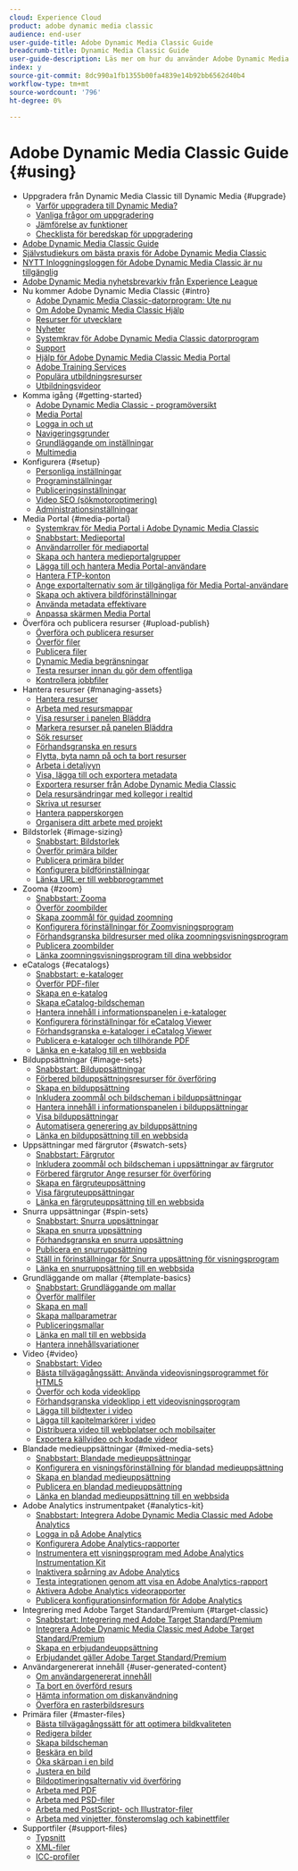 ```yaml
---
cloud: Experience Cloud
product: adobe dynamic media classic
audience: end-user
user-guide-title: Adobe Dynamic Media Classic Guide
breadcrumb-title: Dynamic Media Classic Guide
user-guide-description: Läs mer om hur du använder Adobe Dynamic Media Classic
index: y
source-git-commit: 8dc990a1fb1355b00fa4839e14b92bb6562d40b4
workflow-type: tm+mt
source-wordcount: '796'
ht-degree: 0%

---
```



# Adobe Dynamic Media Classic Guide {#using}

+ Uppgradera från Dynamic Media Classic till Dynamic Media {#upgrade}
   + [Varför uppgradera till Dynamic Media?](upgrade.md)
   + [Vanliga frågor om uppgradering](upgrade-faq.md)
   + [Jämförelse av funktioner](upgrade-feature-comparison.md)
   + [Checklista för beredskap för uppgradering](upgrade-readiness.md)
+ [Adobe Dynamic Media Classic Guide](home.md)
+ [Självstudiekurs om bästa praxis för Adobe Dynamic Media Classic](https://experienceleague.adobe.com/en/docs/experience-manager-learn/dynamic-media-classic-tutorial/overview)
+ [NYTT Inloggningsloggen för Adobe Dynamic Media Classic är nu tillgänglig](new-ui-2020.md)
+ [Adobe Dynamic Media nyhetsbrevarkiv från Experience League](dynamic-media-newsletter.md)
+ Nu kommer Adobe Dynamic Media Classic {#intro}
   + [Adobe Dynamic Media Classic-datorprogram: Ute nu](dynamic-media-classic-desktop-app.md)
   + [Om Adobe Dynamic Media Classic Hjälp](introduction.md)
   + [Resurser för utvecklare](developer-resources.md)
   + [Nyheter](whats-new.md)
   + [Systemkrav för Adobe Dynamic Media Classic datorprogram](system-requirements.md)
   + [Support](support.md)
   + [Hjälp för Adobe Dynamic Media Classic Media Portal](help-dmc-media-portal.md)
   + [Adobe Training Services](training-services.md)
   + [Populära utbildningsresurser](popular-resources.md)
   + [Utbildningsvideor](training-videos.md)
+ Komma igång {#getting-started}
   + [Adobe Dynamic Media Classic - programöversikt](dmc-platform-overview.md)
   + [Media Portal](media-portal.md)
   + [Logga in och ut](signing-out.md)
   + [Navigeringsgrunder](navigation-basics.md)
   + [Grundläggande om inställningar](setup-basics.md)
   + [Multimedia](rich-media.md)
+ Konfigurera {#setup}
   + [Personliga inställningar](personal-setup.md)
   + [Programinställningar](application-setup.md)
   + [Publiceringsinställningar](publish-setup.md)
   + [Video SEO (sökmotoroptimering)](video-seo-search-engine-optimization.md)
   + [Administrationsinställningar](administration-setup.md)
+ Media Portal {#media-portal}
   + [Systemkrav för Media Portal i Adobe Dynamic Media Classic](system-requirements-media-portal.md)
   + [Snabbstart: Medieportal](quick-start-media-portal-administration.md)
   + [Användarroller för mediaportal](media-portal-user-roles.md)
   + [Skapa och hantera medieportalgrupper](creating-media-portal-groups.md)
   + [Lägga till och hantera Media Portal-användare](adding-media-portal-users.md)
   + [Hantera FTP-konton](ftp-accounts.md)
   + [Ange exportalternativ som är tillgängliga för Media Portal-användare](specifying-export-options-available-media.md)
   + [Skapa och aktivera bildförinställningar](creating-enabling-image-presets.md)
   + [Använda metadata effektivare](making-efficient-metadata.md)
   + [Anpassa skärmen Media Portal](customizing-media-portal-screen.md)
+ Överföra och publicera resurser {#upload-publish}
   + [Överföra och publicera resurser](about-asset-upload-publish.md)
   + [Överför filer](uploading-files.md)
   + [Publicera filer](publishing-files.md)
   + [Dynamic Media begränsningar](limitations.md)
   + [Testa resurser innan du gör dem offentliga](testing-assets-making-them-public.md)
   + [Kontrollera jobbfiler](checking-job-files.md)
+ Hantera resurser {#managing-assets}
   + [Hantera resurser](about-managing-assets.md)
   + [Arbeta med resursmappar](asset-folders.md)
   + [Visa resurser i panelen Bläddra](viewing-assets-browse-panel.md)
   + [Markera resurser på panelen Bläddra](selecting-assets-browse-panel.md)
   + [Sök resurser](searching-assets.md)
   + [Förhandsgranska en resurs](previewing-asset.md)
   + [Flytta, byta namn på och ta bort resurser](moving-renaming-deleting-assets.md)
   + [Arbeta i detaljvyn](detail-view.md)
   + [Visa, lägga till och exportera metadata](viewing-adding-exporting-metadata.md)
   + [Exportera resurser från Adobe Dynamic Media Classic](exporting-assets-from-dmc.md)
   + [Dela resursändringar med kollegor i realtid](sharing-asset-changes-peers-real.md)
   + [Skriva ut resurser](printing-assets.md)
   + [Hantera papperskorgen](trash-folder.md)
   + [Organisera ditt arbete med projekt](organizing-projects.md)
+ Bildstorlek {#image-sizing}
   + [Snabbstart: Bildstorlek](quick-start-image-sizing.md)
   + [Överför primära bilder](uploading-master-images.md)
   + [Publicera primära bilder](publishing-master-images.md)
   + [Konfigurera bildförinställningar](setting-image-presets.md)
   + [Länka URL:er till webbprogrammet](linking-urls-web-application.md)
+ Zooma {#zoom}
   + [Snabbstart: Zooma](quick-start-zoom.md)
   + [Överför zoombilder](uploading-zoom-images.md)
   + [Skapa zoommål för guidad zoomning](creating-zoom-targets-guided-zoom.md)
   + [Konfigurera förinställningar för Zoomvisningsprogram](setting-zoom-viewer-presets.md)
   + [Förhandsgranska bildresurser med olika zoomningsvisningsprogram](previewing-image-assets-different-zoom.md)
   + [Publicera zoombilder](publishing-zoom-images.md)
   + [Länka zoomningsvisningsprogram till dina webbsidor](linking-zoom-viewers-web-pages.md)
+ eCatalogs {#ecatalogs}
   + [Snabbstart: e-kataloger](quick-start-ecatalog.md)
   + [Överför PDF-filer](uploading-pdf-files.md)
   + [Skapa en e-katalog](creating-ecatalog.md)
   + [Skapa eCatalog-bildscheman](creating-ecatalog-image-maps.md)
   + [Hantera innehåll i informationspanelen i e-kataloger](info-panel-content-ecatalog.md)
   + [Konfigurera förinställningar för eCatalog Viewer](setting-ecatalog-viewer-presets.md)
   + [Förhandsgranska e-kataloger i eCatalog Viewer](previewing-ecatalogs-ecatalog-viewer.md)
   + [Publicera e-kataloger och tillhörande PDF](publishing-ecatalogs-associated-pdfs.md)
   + [Länka en e-katalog till en webbsida](linking-ecatalog-web-page.md)
+ Bilduppsättningar {#image-sets}
   + [Snabbstart: Bilduppsättningar](quick-start-image-sets.md)
   + [Förbered bilduppsättningsresurser för överföring](preparing-image-set-assets-upload.md)
   + [Skapa en bilduppsättning](creating-image-set.md)
   + [Inkludera zoommål och bildscheman i bilduppsättningar](including-zoom-targets-image-maps-image-sets.md)
   + [Hantera innehåll i informationspanelen i bilduppsättningar](info-panel-content-image-sets.md)
   + [Visa bilduppsättningar](viewing-image-sets.md)
   + [Automatisera generering av bilduppsättning](automated-image-set-generation.md)
   + [Länka en bilduppsättning till en webbsida](linking-image-set-web-page.md)
+ Uppsättningar med färgrutor {#swatch-sets}
   + [Snabbstart: Färgrutor](quick-start-swatch-sets.md)
   + [Inkludera zoommål och bildscheman i uppsättningar av färgrutor](including-zoom-targets-image-maps-swatch-sets.md)
   + [Förbered färgrutor Ange resurser för överföring](preparing-swatch-set-assets-upload.md)
   + [Skapa en färgruteuppsättning](creating-swatch-set.md)
   + [Visa färgruteuppsättningar](viewing-swatch-sets.md)
   + [Länka en färgruteuppsättning till en webbsida](linking-swatch-set-web-page.md)
+ Snurra uppsättningar {#spin-sets}
   + [Snabbstart: Snurra uppsättningar](quick-start-spin-sets.md)
   + [Skapa en snurra uppsättning](creating-spin-set.md)
   + [Förhandsgranska en snurra uppsättning](previewing-spin-set.md)
   + [Publicera en snurruppsättning](publishing-spin-set.md)
   + [Ställ in förinställningar för Snurra uppsättning för visningsprogram](setting-spin-set-viewer-presets.md)
   + [Länka en snurruppsättning till en webbsida](linking-spin-set-web-page.md)
+ Grundläggande om mallar {#template-basics}
   + [Snabbstart: Grundläggande om mallar](quick-start-template-basics.md)
   + [Överför mallfiler](uploading-template-files.md)
   + [Skapa en mall](creating-template.md)
   + [Skapa mallparametrar](creating-template-parameters.md)
   + [Publiceringsmallar](publishing-templates.md)
   + [Länka en mall till en webbsida](linking-template-web-page.md)
   + [Hantera innehållsvariationer](content-variations.md)
+ Video {#video}
   + [Snabbstart: Video](quick-start-video.md)
   + [Bästa tillvägagångssätt: Använda videovisningsprogrammet för HTML5](best-practice-using-html5-video.md)
   + [Överför och koda videoklipp](uploading-encoding-videos.md)
   + [Förhandsgranska videoklipp i ett videovisningsprogram](previewing-videos-video-viewer.md)
   + [Lägga till bildtexter i video](adding-captions-video.md)
   + [Lägga till kapitelmarkörer i video](adding-chapter-markers-video.md)
   + [Distribuera video till webbplatser och mobilsajter](deploying-video-websites-mobile-sites.md)
   + [Exportera källvideo och kodade videor](exporting-source-encoded-videos.md)
+ Blandade medieuppsättningar {#mixed-media-sets}
   + [Snabbstart: Blandade medieuppsättningar](quick-start-mixed-media-sets.md)
   + [Konfigurera en visningsförinställning för blandad medieuppsättning](setting-mixed-media-set-viewer.md)
   + [Skapa en blandad medieuppsättning](creating-mixed-media-set.md)
   + [Publicera en blandad medieuppsättning](publishing-mixed-media-set.md)
   + [Länka en blandad medieuppsättning till en webbsida](linking-mixed-media-set-web.md)
+ Adobe Analytics instrumentpaket {#analytics-kit}
   + [Snabbstart: Integrera Adobe Dynamic Media Classic med Adobe Analytics](quick-start-integrating-dmc-analytics.md)
   + [Logga in på Adobe Analytics](log-analytics.md)
   + [Konfigurera Adobe Analytics-rapporter](configuring-analytics-reports.md)
   + [Instrumentera ett visningsprogram med Adobe Analytics Instrumentation Kit](instrumenting-viewer-using-analytics-instrumentation.md)
   + [Inaktivera spårning av Adobe Analytics](disabling-analytics-tracking.md)
   + [Testa integrationen genom att visa en Adobe Analytics-rapport](testing-integration-viewing-analytics-report.md)
   + [Aktivera Adobe Analytics videorapporter](enabling-analytics-video-reports.md)
   + [Publicera konfigurationsinformation för Adobe Analytics](publishing-analytics-configuration-information.md)
+ Integrering med Adobe Target Standard/Premium {#target-classic}
   + [Snabbstart: Integrering med Adobe Target Standard/Premium](quick-start-target-integration.md)
   + [Integrera Adobe Dynamic Media Classic med Adobe Target Standard/Premium](integrating-dmc-with-target.md)
   + [Skapa en erbjudandeuppsättning](creating-offer-set.md)
   + [Erbjudandet gäller Adobe Target Standard/Premium](pushing-offer-sets-target.md)
+ Användargenererat innehåll {#user-generated-content}
   + [Om användargenererat innehåll](about-ugc.md)
   + [Ta bort en överförd resurs](deleting-uploaded-asset.md)
   + [Hämta information om diskanvändning](getting-disk-usage-information.md)
   + [Överföra en rasterbildsresurs](uploading-image-asset-or-vector.md)
+ Primära filer {#master-files}
   + [Bästa tillvägagångssätt för att optimera bildkvaliteten](best-practices-optimizing-quality-images.md)
   + [Redigera bilder](editing-images.md)
   + [Skapa bildscheman](creating-image-maps.md)
   + [Beskära en bild](cropping-image.md)
   + [Öka skärpan i en bild](sharpening-image.md)
   + [Justera en bild](adjusting-image.md)
   + [Bildoptimeringsalternativ vid överföring](image-editing-options-upload.md)
   + [Arbeta med PDF](pdfs.md)
   + [Arbeta med PSD-filer](psd-files.md)
   + [Arbeta med PostScript- och Illustrator-filer](postscript-illustrator-files.md)
   + [Arbeta med vinjetter, fönsteromslag och kabinettfiler](vignette-window-covering-cabinet-files.md)
+ Supportfiler {#support-files}
   + [Typsnitt](fonts.md)
   + [XML-filer](xml-files.md)
   + [ICC-profiler](icc-profiles.md)
